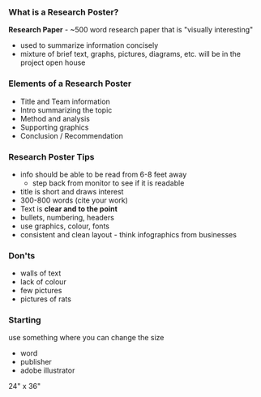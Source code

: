 ### What is a Research Poster?
**Research Paper** - ~500 word research paper that is "visually interesting"
- used to summarize information concisely
- mixture of brief text, graphs, pictures, diagrams, etc.
will be in the project open house
### Elements of a Research Poster
- Title and Team information
- Intro summarizing the topic
- Method and analysis
- Supporting graphics
- Conclusion / Recommendation
### Research Poster Tips
- info should be able to be read from 6-8 feet away
	- step back from monitor to see if it is readable
- title is short and draws interest
- 300-800 words (cite your work)
- Text is **clear and to the point**
- bullets, numbering, headers
- use graphics, colour, fonts
- consistent and clean layout - think infographics from businesses
### Don'ts
- walls of text
- lack of colour
- few pictures
- pictures of rats

### Starting
use something where you can change the size
- word
- publisher
- adobe illustrator

24" x 36"